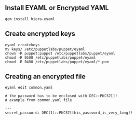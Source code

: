## Install EYAML or Encrypted YAML
```gem install hiera-eyaml```

## Create encrypted keys
```
eyaml createkeys
mv keys/ /etc/puppetlabs/puppet/eyaml
chown -R puppet:puppet /etc/puppetlabs/puppet/eyaml
chmod -R 0500 /etc/puppetlabs/puppet/eyaml
chmod -R 0400 /etc/puppetlabs/puppet/eyaml/*.pem
```

## Creating an encrypted file
```
eyaml edit common.yaml

# the password has to be enclosed with DEC::PKCS7[]!
# example from common.yaml file

---
secret_password: DEC(1)::PKCS7[this_password_is_very_long]!
```